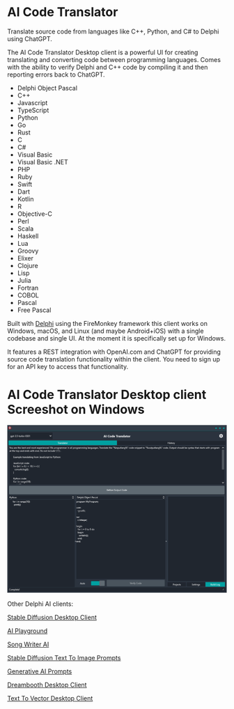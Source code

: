 # AI Code Translator
Translate source code from languages like C++, Python, and C# to Delphi using ChatGPT.

The AI Code Translator Desktop client is a powerful UI for creating translating and converting code between programming languages. Comes with the ability to verify Delphi and C++ code by compiling it and then reporting errors back to ChatGPT.

* Delphi Object Pascal
* C++
* Javascript
* TypeScript
* Python
* Go
* Rust
* C
* C#
* Visual Basic
* Visual Basic .NET
* PHP
* Ruby
* Swift
* Dart
* Kotlin
* R
* Objective-C
* Perl
* Scala
* Haskell
* Lua
* Groovy
* Elixer
* Clojure
* Lisp
* Julia
* Fortran
* COBOL
* Pascal
* Free Pascal

Built with [Delphi](https://www.embarcadero.com/products/delphi/) using the FireMonkey framework this client works on Windows, macOS, and Linux (and maybe Android+iOS) with a single codebase and single UI. At the moment it is specifically set up for Windows.

It features a REST integration with OpenAI.com and ChatGPT for providing source code translation functionality within the client. You need to sign up for an API key to access that functionality.

# AI Code Translator Desktop client Screeshot on Windows
![AI Code Translator Desktop client on Windows](/screenshot.png)

Other Delphi AI clients:

[Stable Diffusion Desktop Client](https://github.com/FMXExpress/Stable-Diffusion-Desktop-Client)

[AI Playground](https://github.com/FMXExpress/AI-Playground-DesktopClient)

[Song Writer AI](https://github.com/FMXExpress/Song-Writer-AI)

[Stable Diffusion Text To Image Prompts](https://github.com/FMXExpress/Stable-Diffusion-Text-To-Image-Prompts)

[Generative AI Prompts](https://github.com/FMXExpress/Generative-AI-Prompts)

[Dreambooth Desktop Client](https://github.com/FMXExpress/DreamBooth-Desktop-Client)

[Text To Vector Desktop Client](https://github.com/FMXExpress/Text-To-Vector-Desktop-Client)
